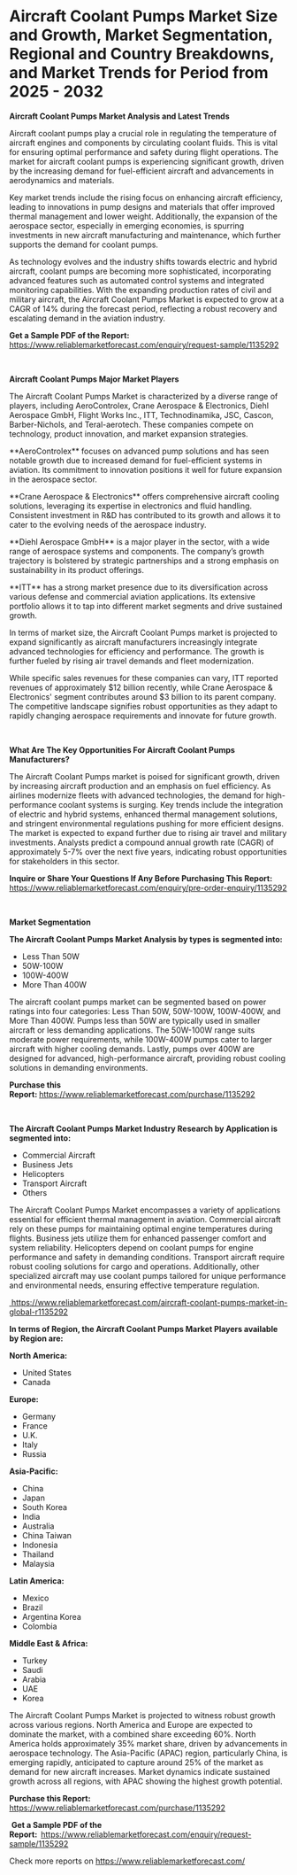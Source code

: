 <p><h1>Aircraft Coolant Pumps Market Size and Growth, Market Segmentation, Regional and Country Breakdowns, and Market Trends for Period from 2025 -  2032</h1></p><p><strong>Aircraft Coolant Pumps Market Analysis and Latest Trends</strong></p>
<p><p>Aircraft coolant pumps play a crucial role in regulating the temperature of aircraft engines and components by circulating coolant fluids. This is vital for ensuring optimal performance and safety during flight operations. The market for aircraft coolant pumps is experiencing significant growth, driven by the increasing demand for fuel-efficient aircraft and advancements in aerodynamics and materials. </p><p>Key market trends include the rising focus on enhancing aircraft efficiency, leading to innovations in pump designs and materials that offer improved thermal management and lower weight. Additionally, the expansion of the aerospace sector, especially in emerging economies, is spurring investments in new aircraft manufacturing and maintenance, which further supports the demand for coolant pumps. </p><p>As technology evolves and the industry shifts towards electric and hybrid aircraft, coolant pumps are becoming more sophisticated, incorporating advanced features such as automated control systems and integrated monitoring capabilities. With the expanding production rates of civil and military aircraft, the Aircraft Coolant Pumps Market is expected to grow at a CAGR of 14% during the forecast period, reflecting a robust recovery and escalating demand in the aviation industry.</p></p>
<p><strong>Get a Sample PDF of the Report:&nbsp;</strong> <a href="https://www.reliablemarketforecast.com/enquiry/request-sample/1135292?utm_campaign=2726&utm_medium=2&utm_source=Github&utm_content=ia&utm_term=25032025&utm_id=aircraft-coolant-pumps">https://www.reliablemarketforecast.com/enquiry/request-sample/1135292</a></p>
<p>&nbsp;</p>
<p><strong>Aircraft Coolant Pumps Major Market Players</strong></p>
<p><p>The Aircraft Coolant Pumps Market is characterized by a diverse range of players, including AeroControlex, Crane Aerospace & Electronics, Diehl Aerospace GmbH, Flight Works Inc., ITT, Technodinamika, JSC, Cascon, Barber-Nichols, and Teral-aerotech. These companies compete on technology, product innovation, and market expansion strategies.</p><p>**AeroControlex** focuses on advanced pump solutions and has seen notable growth due to increased demand for fuel-efficient systems in aviation. Its commitment to innovation positions it well for future expansion in the aerospace sector.</p><p>**Crane Aerospace & Electronics** offers comprehensive aircraft cooling solutions, leveraging its expertise in electronics and fluid handling. Consistent investment in R&D has contributed to its growth and allows it to cater to the evolving needs of the aerospace industry.</p><p>**Diehl Aerospace GmbH** is a major player in the sector, with a wide range of aerospace systems and components. The company’s growth trajectory is bolstered by strategic partnerships and a strong emphasis on sustainability in its product offerings.</p><p>**ITT** has a strong market presence due to its diversification across various defense and commercial aviation applications. Its extensive portfolio allows it to tap into different market segments and drive sustained growth.</p><p>In terms of market size, the Aircraft Coolant Pumps market is projected to expand significantly as aircraft manufacturers increasingly integrate advanced technologies for efficiency and performance. The growth is further fueled by rising air travel demands and fleet modernization.</p><p>While specific sales revenues for these companies can vary, ITT reported revenues of approximately $12 billion recently, while Crane Aerospace & Electronics' segment contributes around $3 billion to its parent company. The competitive landscape signifies robust opportunities as they adapt to rapidly changing aerospace requirements and innovate for future growth.</p></p>
<p>&nbsp;</p>
<p><strong>What Are The Key Opportunities For Aircraft Coolant Pumps Manufacturers?</strong></p>
<p><p>The Aircraft Coolant Pumps market is poised for significant growth, driven by increasing aircraft production and an emphasis on fuel efficiency. As airlines modernize fleets with advanced technologies, the demand for high-performance coolant systems is surging. Key trends include the integration of electric and hybrid systems, enhanced thermal management solutions, and stringent environmental regulations pushing for more efficient designs. The market is expected to expand further due to rising air travel and military investments. Analysts predict a compound annual growth rate (CAGR) of approximately 5-7% over the next five years, indicating robust opportunities for stakeholders in this sector.</p></p>
<p><strong>Inquire or Share Your Questions If Any Before Purchasing This Report:</strong> <a href="https://www.reliablemarketforecast.com/enquiry/pre-order-enquiry/1135292?utm_campaign=2726&utm_medium=2&utm_source=Github&utm_content=ia&utm_term=25032025&utm_id=aircraft-coolant-pumps">https://www.reliablemarketforecast.com/enquiry/pre-order-enquiry/1135292</a></p>
<p>&nbsp;</p>
<p><strong>Market Segmentation</strong></p>
<p><strong>The Aircraft Coolant Pumps Market Analysis by types is segmented into:</strong></p>
<p><ul><li>Less Than 50W</li><li>50W-100W</li><li>100W-400W</li><li>More Than 400W</li></ul></p>
<p><p>The aircraft coolant pumps market can be segmented based on power ratings into four categories: Less Than 50W, 50W-100W, 100W-400W, and More Than 400W. Pumps less than 50W are typically used in smaller aircraft or less demanding applications. The 50W-100W range suits moderate power requirements, while 100W-400W pumps cater to larger aircraft with higher cooling demands. Lastly, pumps over 400W are designed for advanced, high-performance aircraft, providing robust cooling solutions in demanding environments.</p></p>
<p><strong>Purchase this Report:&nbsp;</strong><a href="https://www.reliablemarketforecast.com/purchase/1135292?utm_campaign=2726&utm_medium=2&utm_source=Github&utm_content=ia&utm_term=25032025&utm_id=aircraft-coolant-pumps">https://www.reliablemarketforecast.com/purchase/1135292</a></p>
<p>&nbsp;</p>
<p><strong>The Aircraft Coolant Pumps Market Industry Research by Application is segmented into:</strong></p>
<p><ul><li>Commercial Aircraft</li><li>Business Jets</li><li>Helicopters</li><li>Transport Aircraft</li><li>Others</li></ul></p>
<p><p>The Aircraft Coolant Pumps Market encompasses a variety of applications essential for efficient thermal management in aviation. Commercial aircraft rely on these pumps for maintaining optimal engine temperatures during flights. Business jets utilize them for enhanced passenger comfort and system reliability. Helicopters depend on coolant pumps for engine performance and safety in demanding conditions. Transport aircraft require robust cooling solutions for cargo and operations. Additionally, other specialized aircraft may use coolant pumps tailored for unique performance and environmental needs, ensuring effective temperature regulation.</p></p>
<p><a href="https://www.reliablemarketforecast.com/aircraft-coolant-pumps-market-in-global-r1135292?utm_campaign=2726&utm_medium=2&utm_source=Github&utm_content=ia&utm_term=25032025&utm_id=aircraft-coolant-pumps">&nbsp;https://www.reliablemarketforecast.com/aircraft-coolant-pumps-market-in-global-r1135292</a></p>
<p><strong>In terms of Region, the Aircraft Coolant Pumps Market Players available by Region are:</strong></p>
<p>
    <p> <strong> North America: </strong>
        <ul>
            <li>United States</li>
            <li>Canada</li>
        </ul>
        </p> 
    <p> <strong> Europe: </strong>
        <ul>
            <li>Germany</li>
            <li>France</li>
            <li>U.K.</li>
            <li>Italy</li>
            <li>Russia</li>
        </ul>
        </p> 
    <p> <strong> Asia-Pacific: </strong>
        <ul>
            <li>China</li>
            <li>Japan</li>
            <li>South Korea</li>
            <li>India</li>
            <li>Australia</li>
            <li>China Taiwan</li>
            <li>Indonesia</li>
            <li>Thailand</li>
            <li>Malaysia</li>
        </ul>
        </p> 
    <p> <strong> Latin America: </strong>
        <ul>
            <li>Mexico</li>
            <li>Brazil</li>
            <li>Argentina Korea</li>
            <li>Colombia</li>
        </ul>
        </p> 
    <p> <strong> Middle East & Africa: </strong>
        <ul>
            <li>Turkey</li>
            <li>Saudi</li>
            <li>Arabia</li>
            <li>UAE</li>
            <li>Korea</li>
        </ul>
    </p>
    </p>
<p><p>The Aircraft Coolant Pumps Market is projected to witness robust growth across various regions. North America and Europe are expected to dominate the market, with a combined share exceeding 60%. North America holds approximately 35% market share, driven by advancements in aerospace technology. The Asia-Pacific (APAC) region, particularly China, is emerging rapidly, anticipated to capture around 25% of the market as demand for new aircraft increases. Market dynamics indicate sustained growth across all regions, with APAC showing the highest growth potential.</p></p>
<p><strong>Purchase this Report: </strong><a href="https://www.reliablemarketforecast.com/purchase/1135292?utm_campaign=2726&utm_medium=2&utm_source=Github&utm_content=ia&utm_term=25032025&utm_id=aircraft-coolant-pumps">https://www.reliablemarketforecast.com/purchase/1135292</a></p>
<p>&nbsp;<strong>Get a Sample PDF of the Report:&nbsp;&nbsp;</strong><a href="https://www.reliablemarketforecast.com/enquiry/request-sample/1135292?utm_campaign=2726&utm_medium=2&utm_source=Github&utm_content=ia&utm_term=25032025&utm_id=aircraft-coolant-pumps">https://www.reliablemarketforecast.com/enquiry/request-sample/1135292</a></p>
<p><strong></strong></p>
<p>Check more reports on <a href="https://www.reliablemarketforecast.com/?utm_campaign=2726&utm_medium=2&utm_source=Github&utm_content=ia&utm_term=25032025&utm_id=aircraft-coolant-pumps">https://www.reliablemarketforecast.com/</a></p>